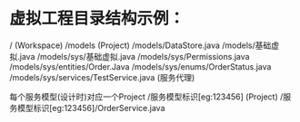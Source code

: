 # 虚拟工程目录结构示例：

/ (Workspace)
/models (Project)
/models/DataStore.java
/models/基础虚拟.java
/models/sys/基础虚拟.java
/models/sys/Permissions.java
/models/sys/entities/Order.Java
/models/sys/enums/OrderStatus.java
/models/sys/services/TestService.java (服务代理)

每个服务模型(设计时)对应一个Project
/服务模型标识[eg:123456] (Project)
/服务模型标识[eg:123456]/OrderService.java
